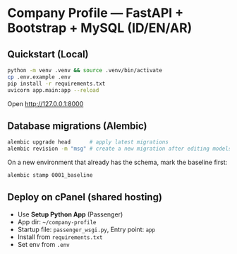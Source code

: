 # Company Profile — FastAPI + Bootstrap + MySQL (ID/EN/AR)

## Quickstart (Local)
```bash
python -m venv .venv && source .venv/bin/activate
cp .env.example .env
pip install -r requirements.txt
uvicorn app.main:app --reload
```
Open http://127.0.0.1:8000

## Database migrations (Alembic)

```bash
alembic upgrade head      # apply latest migrations
alembic revision -m "msg" # create a new migration after editing models
```

On a new environment that already has the schema, mark the baseline first:

```bash
alembic stamp 0001_baseline
```

## Deploy on cPanel (shared hosting)
- Use **Setup Python App** (Passenger)
- App dir: `~/company-profile`
- Startup file: `passenger_wsgi.py`, Entry point: `app`
- Install from `requirements.txt`
- Set env from `.env`
